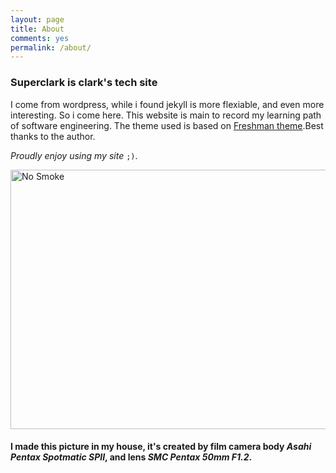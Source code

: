 ```yaml
---
layout: page
title: About
comments: yes
permalink: /about/
---
```



### Superclark is clark's tech site

I come from wordpress, while i found jekyll is more flexiable, and even more interesting. So i come here. This website is main to record my learning path of software engineering.
The theme used is based on [Freshman theme](https://github.com/yulijia/freshman/).Best thanks to the author.

<cite>Proudly enjoy using my site</cite> <code>;)</code>.

<a href="https://www.flickr.com/photos/125798402@N08/14774531645" title="No Smoke by Clark Zhang, on Flickr"><img src="https://farm6.staticflickr.com/5577/14774531645_7e6466ddcd_z.jpg" alt="No Smoke" style="border-radius: 0 ; width:640px; height:415px; "></a>

#### I made this picture in my house, it's created by film camera body *Asahi Pentax Spotmatic SPII*, and lens *SMC Pentax 50mm F1.2*.
